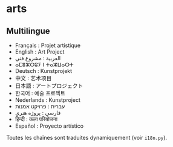 # arts

## Multilingue
- Français : Projet artistique
- English : Art Project
- العربية : مشروع فني
- ⴰⵎⴻⵣⵔⵓⵢ ⵏ ⵜⴰⵣⵡⴰⵔⵜ
- Deutsch : Kunstprojekt
- 中文 : 艺术项目
- 日本語 : アートプロジェクト
- 한국어 : 예술 프로젝트
- Nederlands : Kunstproject
- עברית : פרויקט אמנות
- فارسی : پروژه هنری
- हिन्दी : कला परियोजना
- Español : Proyecto artístico

Toutes les chaînes sont traduites dynamiquement (voir `i18n.py`).
